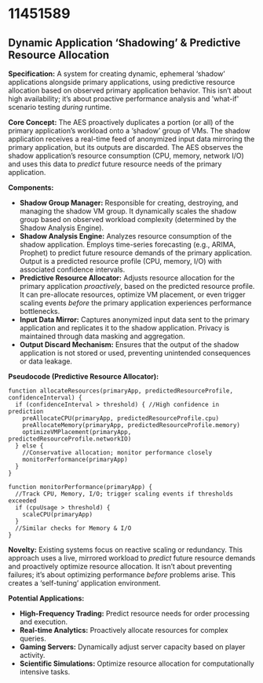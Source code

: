 # 11451589

## Dynamic Application ‘Shadowing’ & Predictive Resource Allocation

**Specification:** A system for creating dynamic, ephemeral ‘shadow’ applications alongside primary applications, using predictive resource allocation based on observed primary application behavior. This isn’t about high availability; it’s about proactive performance analysis and 'what-if' scenario testing *during* runtime.

**Core Concept:** The AES proactively duplicates a portion (or all) of the primary application’s workload onto a ‘shadow’ group of VMs. The shadow application receives a real-time feed of anonymized input data mirroring the primary application, but its outputs are discarded. The AES observes the shadow application’s resource consumption (CPU, memory, network I/O) and uses this data to *predict* future resource needs of the primary application. 

**Components:**

*   **Shadow Group Manager:** Responsible for creating, destroying, and managing the shadow VM group.  It dynamically scales the shadow group based on observed workload complexity (determined by the Shadow Analysis Engine).
*   **Shadow Analysis Engine:** Analyzes resource consumption of the shadow application. Employs time-series forecasting (e.g., ARIMA, Prophet) to predict future resource demands of the primary application.  Output is a predicted resource profile (CPU, memory, I/O) with associated confidence intervals.
*   **Predictive Resource Allocator:**  Adjusts resource allocation for the primary application *proactively*, based on the predicted resource profile. It can pre-allocate resources, optimize VM placement, or even trigger scaling events *before* the primary application experiences performance bottlenecks.  
*   **Input Data Mirror:** Captures anonymized input data sent to the primary application and replicates it to the shadow application. Privacy is maintained through data masking and aggregation.
*   **Output Discard Mechanism:** Ensures that the output of the shadow application is not stored or used, preventing unintended consequences or data leakage.

**Pseudocode (Predictive Resource Allocator):**

```
function allocateResources(primaryApp, predictedResourceProfile, confidenceInterval) {
  if (confidenceInterval > threshold) { //High confidence in prediction
    preAllocateCPU(primaryApp, predictedResourceProfile.cpu)
    preAllocateMemory(primaryApp, predictedResourceProfile.memory)
    optimizeVMPlacement(primaryApp, predictedResourceProfile.networkIO)
  } else {
    //Conservative allocation; monitor performance closely
    monitorPerformance(primaryApp)
  }
}

function monitorPerformance(primaryApp) {
  //Track CPU, Memory, I/O; trigger scaling events if thresholds exceeded
  if (cpuUsage > threshold) {
    scaleCPU(primaryApp)
  }
  //Similar checks for Memory & I/O
}
```

**Novelty:**  Existing systems focus on reactive scaling or redundancy. This approach uses a live, mirrored workload to *predict* future resource demands and proactively optimize resource allocation. It isn’t about preventing failures; it’s about optimizing performance *before* problems arise. This creates a ‘self-tuning’ application environment.

**Potential Applications:**

*   **High-Frequency Trading:** Predict resource needs for order processing and execution.
*   **Real-time Analytics:** Proactively allocate resources for complex queries.
*   **Gaming Servers:** Dynamically adjust server capacity based on player activity.
*   **Scientific Simulations:** Optimize resource allocation for computationally intensive tasks.